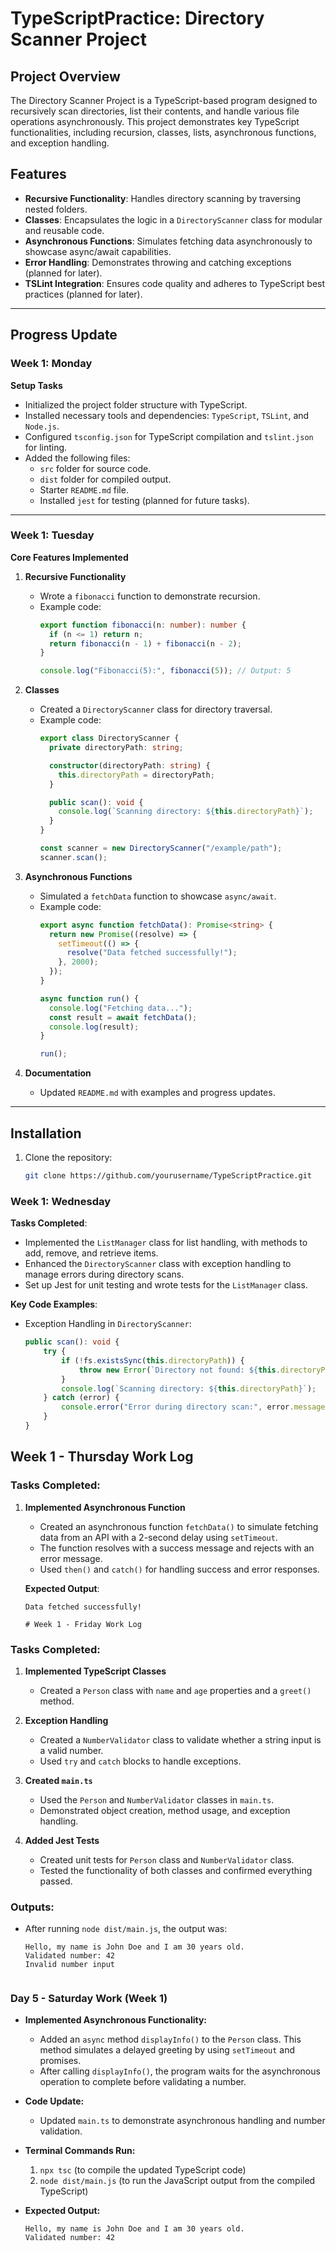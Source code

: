 # TypeScriptPractice: Directory Scanner Project

## Project Overview
The Directory Scanner Project is a TypeScript-based program designed to recursively scan directories, list their contents, and handle various file operations asynchronously. This project demonstrates key TypeScript functionalities, including recursion, classes, lists, asynchronous functions, and exception handling.

## Features
- **Recursive Functionality**: Handles directory scanning by traversing nested folders.
- **Classes**: Encapsulates the logic in a `DirectoryScanner` class for modular and reusable code.
- **Asynchronous Functions**: Simulates fetching data asynchronously to showcase async/await capabilities.
- **Error Handling**: Demonstrates throwing and catching exceptions (planned for later).
- **TSLint Integration**: Ensures code quality and adheres to TypeScript best practices (planned for later).

---

## Progress Update

### Week 1: Monday
**Setup Tasks**
- Initialized the project folder structure with TypeScript.
- Installed necessary tools and dependencies: `TypeScript`, `TSLint`, and `Node.js`.
- Configured `tsconfig.json` for TypeScript compilation and `tslint.json` for linting.
- Added the following files:
  - `src` folder for source code.
  - `dist` folder for compiled output.
  - Starter `README.md` file.
  - Installed `jest` for testing (planned for future tasks).

---

### Week 1: Tuesday
**Core Features Implemented**
1. **Recursive Functionality**  
   - Wrote a `fibonacci` function to demonstrate recursion.
   - Example code:
     ```typescript
     export function fibonacci(n: number): number {
       if (n <= 1) return n;
       return fibonacci(n - 1) + fibonacci(n - 2);
     }

     console.log("Fibonacci(5):", fibonacci(5)); // Output: 5
     ```

2. **Classes**  
   - Created a `DirectoryScanner` class for directory traversal.
   - Example code:
     ```typescript
     export class DirectoryScanner {
       private directoryPath: string;

       constructor(directoryPath: string) {
         this.directoryPath = directoryPath;
       }

       public scan(): void {
         console.log(`Scanning directory: ${this.directoryPath}`);
       }
     }

     const scanner = new DirectoryScanner("/example/path");
     scanner.scan();
     ```

3. **Asynchronous Functions**  
   - Simulated a `fetchData` function to showcase `async/await`.
   - Example code:
     ```typescript
     export async function fetchData(): Promise<string> {
       return new Promise((resolve) => {
         setTimeout(() => {
           resolve("Data fetched successfully!");
         }, 2000);
       });
     }

     async function run() {
       console.log("Fetching data...");
       const result = await fetchData();
       console.log(result);
     }

     run();
     ```

4. **Documentation**  
   - Updated `README.md` with examples and progress updates.

---

## Installation
1. Clone the repository:
   ```bash
   git clone https://github.com/yourusername/TypeScriptPractice.git


### Week 1: Wednesday
**Tasks Completed**:
- Implemented the `ListManager` class for list handling, with methods to add, remove, and retrieve items.
- Enhanced the `DirectoryScanner` class with exception handling to manage errors during directory scans.
- Set up Jest for unit testing and wrote tests for the `ListManager` class.

**Key Code Examples**:
- Exception Handling in `DirectoryScanner`:
  ```typescript
  public scan(): void {
      try {
          if (!fs.existsSync(this.directoryPath)) {
              throw new Error(`Directory not found: ${this.directoryPath}`);
          }
          console.log(`Scanning directory: ${this.directoryPath}`);
      } catch (error) {
          console.error("Error during directory scan:", error.message);
      }
  }


## Week 1 - Thursday Work Log

### Tasks Completed:
1. **Implemented Asynchronous Function**
   - Created an asynchronous function `fetchData()` to simulate fetching data from an API with a 2-second delay using `setTimeout`.
   - The function resolves with a success message and rejects with an error message.
   - Used `then()` and `catch()` for handling success and error responses.
   
   **Expected Output**:
   ```plaintext
   Data fetched successfully!

   # Week 1 - Friday Work Log

### Tasks Completed:
1. **Implemented TypeScript Classes**
   - Created a `Person` class with `name` and `age` properties and a `greet()` method.
   
2. **Exception Handling**
   - Created a `NumberValidator` class to validate whether a string input is a valid number.
   - Used `try` and `catch` blocks to handle exceptions.

3. **Created `main.ts`**
   - Used the `Person` and `NumberValidator` classes in `main.ts`.
   - Demonstrated object creation, method usage, and exception handling.

4. **Added Jest Tests**
   - Created unit tests for `Person` class and `NumberValidator` class.
   - Tested the functionality of both classes and confirmed everything passed.

### Outputs:
- After running `node dist/main.js`, the output was:
  ```plaintext
  Hello, my name is John Doe and I am 30 years old.
  Validated number: 42
  Invalid number input


### Day 5 - Saturday Work (Week 1)

- **Implemented Asynchronous Functionality:**
  - Added an `async` method `displayInfo()` to the `Person` class. This method simulates a delayed greeting by using `setTimeout` and promises.
  - After calling `displayInfo()`, the program waits for the asynchronous operation to complete before validating a number.

- **Code Update:**
  - Updated `main.ts` to demonstrate asynchronous handling and number validation.
  
- **Terminal Commands Run:**
  1. `npx tsc` (to compile the updated TypeScript code)
  2. `node dist/main.js` (to run the JavaScript output from the compiled TypeScript)
  
- **Expected Output:**
  ```plaintext
  Hello, my name is John Doe and I am 30 years old.
  Validated number: 42

  